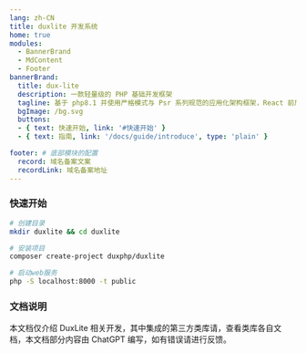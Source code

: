 ```yaml
---
lang: zh-CN
title: duxlite 开发系统
home: true
modules:
  - BannerBrand
  - MdContent
  - Footer
bannerBrand:
  title: dux-lite
  description: 一款轻量级的 PHP 基础开发框架
  tagline: 基于 php8.1 并使用严格模式与 Psr 系列规范的应用化架构框架，React 前后端分离 RESTful 风格 Api，所有功能开箱即用，低耦合设计模块即插即用，同时拒绝隐晦式的方法调用，采用主流 Composer 三方包，无开发与维护负担。
  bgImage: /bg.svg
  buttons:
  - { text: 快速开始, link: '#快速开始' }
  - { text: 指南, link: '/docs/guide/introduce', type: 'plain' }

footer: # 底部模块的配置
  record: 域名备案文案
  recordLink: 域名备案地址
---
```


### 快速开始


```bash
# 创建目录
mkdir duxlite && cd duxlite

# 安装项目
composer create-project duxphp/duxlite

# 启动web服务
php -S localhost:8000 -t public
```

### 文档说明

本文档仅介绍 DuxLite 相关开发，其中集成的第三方类库请，查看类库各自文档，本文档部分内容由 ChatGPT 编写，如有错误请进行反馈。